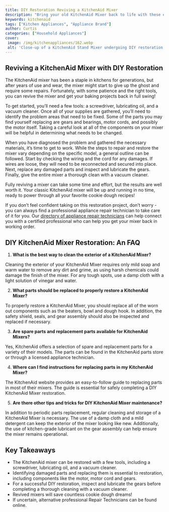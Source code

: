 ```yaml
---
title: DIY Restoration Reviving a KitchenAid Mixer
description: "Bring your old KitchenAid Mixer back to life with these easy DIY restoration tips Learn how to restore it back to its former glory and get more use out of your kitchen appliance"
keywords: kitchenaid
tags: ["Kitchen Appliances", "Appliance Brand"]
author: Curtis
categories: ["Household Appliances"]
cover: 
 image: /img/kitchenappliances/162.webp
 alt: 'Close-up of a KitchenAid Stand Mixer undergoing DIY restoration'
---
```

## Reviving a KitchenAid Mixer with DIY Restoration
The KitchenAid mixer has been a staple in kitchens for generations, but after years of use and wear, the mixer might start to give up the ghost and require some repairs. Fortunately, with some patience and the right tools, you can revive the mixer and get your baking projects back in full swing!

To get started, you’ll need a few tools: a screwdriver, lubricating oil, and a vacuum cleaner. Once all of your supplies are gathered, you’ll need to identify the problem areas that need to be fixed. Some of the parts you may find yourself replacing are gears and bearings, motor cords, and possibly the motor itself. Taking a careful look at all of the components on your mixer will be helpful in determining what needs to be changed.

When you have diagnosed the problem and gathered the necessary materials, it’s time to get to work. While the steps to repair and restore the mixer vary depending on the specific model, a general outline can be followed. Start by checking the wiring and the cord for any damages. If wires are loose, they will need to be reconnected and secured into place. Next, replace any damaged parts and inspect and lubricate the gears. Finally, give the entire mixer a thorough clean with a vacuum cleaner.

Fully reviving a mixer can take some time and effort, but the results are well worth it. Your classic KitchenAid mixer will be up and running in no time, ready to power through all your favorite cookie dough recipes!

If you don’t feel confident taking on this restoration project, don’t worry - you can always find a professional appliance repair technician to take care of it for you. Our [directory of appliance repair technicians](./pages/appliance-repair-technicians) can help connect you with a certified professional who can help you get your mixer back in working order.

## DIY KitchenAid Mixer Restoration: An FAQ

1. **What is the best way to clean the exterior of a KitchenAid Mixer?**

Cleaning the exterior of your KitchenAid Mixer requires only mild soap and warm water to remove any dirt and grime, as using harsh chemicals could damage the finish of the mixer. For any tough spots, use a damp cloth with a light solution of vinegar and water.

2. **What parts should be replaced to properly restore a KitchenAid Mixer?**

To properly restore a KitchenAid Mixer, you should replace all of the worn out components such as the beaters, bowl and dough hook. In addition, the safety shield, seals, and gear assembly should also be inspected and replaced if necessary.

3. **Are spare parts and replacement parts available for KitchenAid Mixers?** 

Yes, KitchenAid offers a selection of spare and replacement parts for a variety of their models. The parts can be found in the KitchenAid parts store or through a licensed appliance technician.

4. **Where can I find instructions for replacing parts in my KitchenAid Mixer?**

The KitchenAid website provides an easy-to-follow guide to replacing parts in most of their mixers. The guide is essential for safely completing a DIY KitchenAid Mixer restoration.

5. **Are there other tips and tricks for DIY KitchenAid Mixer maintenance?**

In addition to periodic parts replacement, regular cleaning and storage of a KitchenAid Mixer is necessary. The use of a damp cloth and a mild detergent can keep the exterior of the mixer looking like new. Additionally, the use of kitchen-grade lubricant on the gear assembly can help ensure the mixer remains operational.

## Key Takeaways
- The KitchenAid mixer can be restored with a few tools, including a screwdriver, lubricating oil, and a vacuum cleaner. 
- Identifying damaged parts and replacing them is essential to restoration, including components like the motor, motor cord and gears. 
- For a successful DIY restoration, inspect and lubricate the gears before completing a thorough cleaning with a vacuum cleaner.
- Revived mixers will save countless cookie dough dreams! 
- If uncertain, alternative professional Repair Technicians can be found online.

